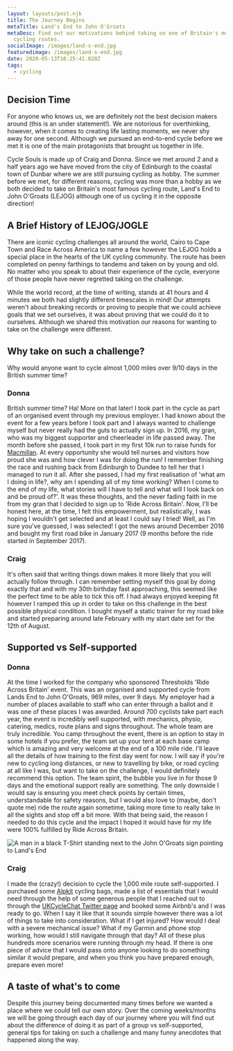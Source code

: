 ```yaml
---
layout: layouts/post.njk
title: The Journey Begins
metaTitle: Land's End to John O'Groats
metaDesc: Find out our motivations behind taking on one of Britain's most iconic
  cycling routes.
socialImage: /images/land-s-end.jpg
featuredimage: /images/land-s-end.jpg
date: 2020-05-13T16:25:41.020Z
tags:
  - cycling
---
```

## Decision Time

For anyone who knows us, we are definitely not the best decision makers around (this is an under statement!). We are notorious for overthinking, however, when it comes to creating life lasting moments, we never shy away for one second. Although we pursued an end-to-end cycle before we met it is one of the main protagonists that brought us together in life.

Cycle Souls is made up of Craig and Donna. Since we met around 2 and a half years ago we have moved from the city of Edinburgh to the coastal town of Dunbar where we are still pursuing cycling as hobby. The summer before we met, for different reasons, cycling was more than a hobby as we both decided to take on Britain's most famous cycling route, Land's End to John O'Groats (LEJOG) although one of us cycling it in the opposite direction!

## A Brief History of LEJOG/JOGLE

There are iconic cycling challenges all around the world, Cairo to Cape Town and Race Across America to name a few however the LEJOG holds a special place in the hearts of the UK cycling community. The route has been completed on penny farthings to tandems and taken on by young and old. No matter who you speak to about their experience of the cycle, everyone of those people have never regretted taking on the challenge.

While the world record, at the time of writing, stands at 41 hours and 4 minutes we both had slightly different timescales in mind! Our attempts weren't about breaking records or proving to people that we could achieve goals that we set ourselves, it was about proving that we could do it to ourselves. Although we shared this motivation our reasons for wanting to take on the challenge were different. 

## Why take on such a challenge?

Why would anyone want to cycle almost 1,000 miles over 9/10 days in the British summer time? 

### Donna

British summer time? Ha! More on that later! I took part in the cycle as part of an organised event through my previous employer. I had known about the event for a few years before I took part and I always wanted to challenge myself but never really had the guts to actually sign up. In 2016, my gran, who was my biggest supporter and cheerleader in life passed away. The month before she passed, I took part in my first 10k run to raise funds for [Macmillan](https://www.macmillan.org.uk/). At every opportunity she would tell nurses and visitors how proud she was and how clever I was for doing the run! I remember finishing the race and rushing back from Edinburgh to Dundee to tell her that I managed to run it all. After she passed, I had my first realisation of 'what am I doing in life?, why am I spending all of my time working? When I come to the end of my life, what stories will I have to tell and what will I look back on and be proud of?'. It was these thoughts, and the never fading faith in me from my gran that I decided to sign up to 'Ride Across Britain'. Now, I'll be honest here, at the time, I felt this empowerment, but realistically, I was hoping I wouldn't get selected and at least I could say I tried! Well, as I'm sure you've guessed, I was selected! I got the news around December 2016 and bought my first road bike in January 2017 (9 months before the ride started in September 2017).

### Craig

It's often said that writing things down makes it more likely that you will actually follow through. I can remember setting myself this goal by doing exactly that and with my 30th birthday fast approaching, this seemed like the perfect time to be able to tick this off. I had always enjoyed keeping fit however I ramped this up in order to take on this challenge in the best possible physical condition. I bought myself a static trainer for my road bike and started preparing around late February with my start date set for the 12th of August. 

## Supported vs Self-supported

### Donna

At the time I worked for the company who sponsored Thresholds 'Ride Across Britain' event. This was an organised and supported cycle from Lands End to John O'Groats, 969 miles, over 9 days. My employer had a number of places available to staff who can enter through a ballot and it was one of these places I was awarded. Around 700 cyclists take part each year, the event is incredibly well supported, with mechanics, physio, catering, medics, route plans and signs throughout. The whole team are truly incredible. You camp throughout the event, there is an option to stay in some hotels if you prefer, the team set up your tent at each base camp which is amazing and very welcome at the end of a 100 mile ride. I'll leave all the details of how training to the first day went for now. I will say if you're new to cycling long distances, or new to travelling by bike, or road cycling at all like I was, but want to take on the challenge, I would definitely recommend this option. The team spirit, the bubble you live in for those 9 days and the emotional support really are something. The only downside I would say is ensuring you meet check points by certain times, understandable for safety reasons, but I would also love to (maybe, don't quote me) ride the route again sometime, taking more time to really take in all the sights and stop off a bit more. With that being said, the reason I needed to do this cycle and the impact I hoped it would have for my life were 100% fulfilled by Ride Across Britain. 

![A man in a black T-Shirt standing next to the John O'Groats sign pointing to Land's End](/images/john-o-groats.jpg "Craig standing at the John O'Groats sign. Only 1050 miles to go!")

### Craig

I made the (crazy!) decision to cycle the 1,000 mile route self-supported. I purchased some [Alpkit](https://alpkit.com) cycling bags, made a list of essentials that I would need through the help of some generous people that I reached out to through the [UKCycleChat Twitter page](https://twitter.com/UKCycleChat) and booked some Airbnb's and I was ready to go. When I say it like that it sounds simple however there was a lot of things to take into consideration. What if I get injured? How would I deal with a severe mechanical issue? What if my Garmin and phone stop working, how would I still navigate through that day? All of these plus hundreds more scenarios were running through my head. If there is one piece of advice that I would pass onto anyone looking to do something similar it would prepare, and when you think you have prepared enough, prepare even more! 

## A taste of what's to come

Despite this journey being documented many times before we wanted a place where we could tell our own story. Over the coming weeks/months we will be going through each day of our journey where you will find out about the difference of doing it as part of a group vs self-supported, general tips for taking on such a challenge and many funny anecdotes that happened along the way.